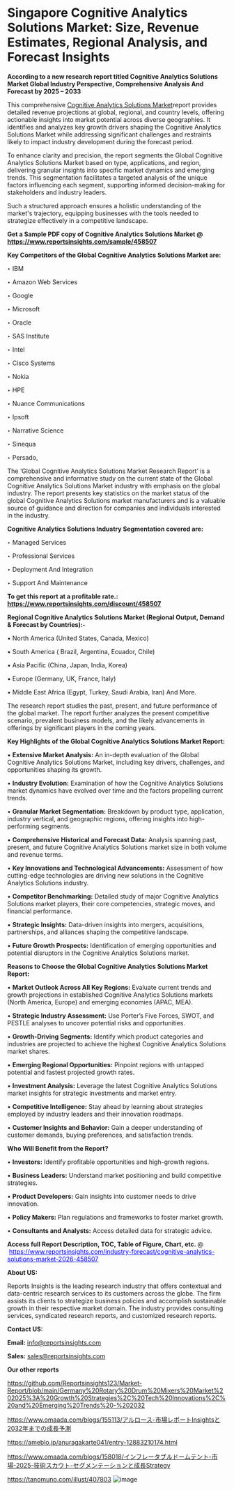 # Singapore Cognitive Analytics Solutions Market: Size, Revenue Estimates, Regional Analysis, and Forecast Insights

<strong>According to a new research report titled Cognitive Analytics Solutions Market Global Industry Perspective, Comprehensive Analysis And Forecast by 2025 – 2033</strong>

This comprehensive <a href=https://www.reportsinsights.com/sample/458507>Cognitive Analytics Solutions Market</a>report provides detailed revenue projections at global, regional, and country levels, offering actionable insights into market potential across diverse geographies. It identifies and analyzes key growth drivers shaping the Cognitive Analytics Solutions Market while addressing significant challenges and restraints likely to impact industry development during the forecast period.

To enhance clarity and precision, the report segments the Global Cognitive Analytics Solutions Market based on type, applications, and region, delivering granular insights into specific market dynamics and emerging trends. This segmentation facilitates a targeted analysis of the unique factors influencing each segment, supporting informed decision-making for stakeholders and industry leaders.

Such a structured approach ensures a holistic understanding of the market's trajectory, equipping businesses with the tools needed to strategize effectively in a competitive landscape.

<strong>Get a Sample PDF copy of Cognitive Analytics Solutions Market </strong><strong>@<a href=https://www.reportsinsights.com/sample/458507 style=color:#0000ff;> https://www.reportsinsights.com/sample/458507</a></strong></font>

<strong>Key Competitors of the Global Cognitive Analytics Solutions Market are:</strong>

‣ IBM

‣ Amazon Web Services

‣ Google

‣ Microsoft

‣ Oracle

‣ SAS Institute

‣ Intel

‣ Cisco Systems

‣ Nokia

‣ HPE

‣ Nuance Communications

‣ Ipsoft

‣ Narrative Science

‣ Sinequa

‣ Persado,

The ‘Global Cognitive Analytics Solutions Market Research Report’ is a comprehensive and informative study on the current state of the Global Cognitive Analytics Solutions Market industry with emphasis on the global industry. The report presents key statistics on the market status of the global Cognitive Analytics Solutions market manufacturers and is a valuable source of guidance and direction for companies and individuals interested in the industry.

<strong>Cognitive Analytics Solutions Industry Segmentation covered are:</strong>

‣ Managed Services

‣ Professional Services

‣ Deployment And Integration

‣ Support And Maintenance

<strong>To get this report at a profitable rate.: <a href=https://www.reportsinsights.com/discount/458507 style=color:#0000ff;>https://www.reportsinsights.com/discount/458507</a></strong></font>

<strong>Regional Cognitive Analytics Solutions Market (Regional Output, Demand &amp; Forecast by Countries):-</strong>

• North America (United States, Canada, Mexico)

• South America ( Brazil, Argentina, Ecuador, Chile)

• Asia Pacific (China, Japan, India, Korea)

• Europe (Germany, UK, France, Italy)

• Middle East Africa (Egypt, Turkey, Saudi Arabia, Iran) And More.

The research report studies the past, present, and future performance of the global market. The report further analyzes the present competitive scenario, prevalent business models, and the likely advancements in offerings by significant players in the coming years.

<strong>Key Highlights of the Global Cognitive Analytics Solutions Market Report:</strong>

• <strong>Extensive Market Analysis:</strong> An in-depth evaluation of the Global Cognitive Analytics Solutions Market, including key drivers, challenges, and opportunities shaping its growth.

• <strong>Industry Evolution:</strong> Examination of how the Cognitive Analytics Solutions market dynamics have evolved over time and the factors propelling current trends.

• <strong>Granular Market Segmentation:</strong> Breakdown by product type, application, industry vertical, and geographic regions, offering insights into high-performing segments.

• <strong>Comprehensive Historical and Forecast Data:</strong> Analysis spanning past, present, and future Cognitive Analytics Solutions market size in both volume and revenue terms.

• <strong>Key Innovations and Technological Advancements:</strong> Assessment of how cutting-edge technologies are driving new solutions in the Cognitive Analytics Solutions industry.

• <strong>Competitor Benchmarking:</strong> Detailed study of major Cognitive Analytics Solutions market players, their core competencies, strategic moves, and financial performance.

• <strong>Strategic Insights:</strong> Data-driven insights into mergers, acquisitions, partnerships, and alliances shaping the competitive landscape.

• <strong>Future Growth Prospects:</strong> Identification of emerging opportunities and potential disruptors in the Cognitive Analytics Solutions market.

<strong>Reasons to Choose the Global Cognitive Analytics Solutions Market Report:</strong>

• <strong>Market Outlook Across All Key Regions:</strong> Evaluate current trends and growth projections in established Cognitive Analytics Solutions markets (North America, Europe) and emerging economies (APAC, MEA).

• <strong>Strategic Industry Assessment:</strong> Use Porter’s Five Forces, SWOT, and PESTLE analyses to uncover potential risks and opportunities.

• <strong>Growth-Driving Segments:</strong> Identify which product categories and industries are projected to achieve the highest Cognitive Analytics Solutions market shares.

• <strong>Emerging Regional Opportunities:</strong> Pinpoint regions with untapped potential and fastest projected growth rates.

• <strong>Investment Analysis:</strong> Leverage the latest Cognitive Analytics Solutions market insights for strategic investments and market entry.

• <strong>Competitive Intelligence:</strong> Stay ahead by learning about strategies employed by industry leaders and their innovation roadmaps.

• <strong>Customer Insights and Behavior:</strong> Gain a deeper understanding of customer demands, buying preferences, and satisfaction trends.

<strong>Who Will Benefit from the Report?</strong>

• <strong>Investors:</strong> Identify profitable opportunities and high-growth regions.

• <strong>Business Leaders:</strong> Understand market positioning and build competitive strategies.

• <strong>Product Developers:</strong> Gain insights into customer needs to drive innovation.

• <strong>Policy Makers:</strong> Plan regulations and frameworks to foster market growth.

• <strong>Consultants and Analysts:</strong> Access detailed data for strategic advice.
</ul>
<strong>Access full Report Description, TOC, Table of Figure, Chart, etc. </strong>@  <a href=https://www.reportsinsights.com/industry-forecast/cognitive-analytics-solutions-market-2026-458507 style=color:#0000ff;>https://www.reportsinsights.com/industry-forecast/cognitive-analytics-solutions-market-2026-458507</a></font>

<strong><strong>About US</strong>:</strong>

Reports Insights is the leading research industry that offers contextual and data-centric research services to its customers across the globe. The firm assists its clients to strategize business policies and accomplish sustainable growth in their respective market domain. The industry provides consulting services, syndicated research reports, and customized research reports.

<strong>Contact US:</strong>

<p class=""""><b>Email:</b> <a href=mailto:info@reportsinsights.com>info@reportsinsights.com</a></p>
<p class=""""><b>Sales:</b> <a href=mailto:sales@reportsinsights.com>sales@reportsinsights.com</a></p>

<strong>Our other reports</strong>

<a href=https://github.com/Reportsinsights123/Market-Report/blob/main/Germany%20Rotary%20Drum%20Mixers%20Market%202025%3A%20Growth%20Strategies%2C%20Tech%20Innovations%2C%20and%20Emerging%20Trends%20-%202032>https://github.com/Reportsinsights123/Market-Report/blob/main/Germany%20Rotary%20Drum%20Mixers%20Market%202025%3A%20Growth%20Strategies%2C%20Tech%20Innovations%2C%20and%20Emerging%20Trends%20-%202032</a>

<a href=https://www.omaada.com/blogs/155113/アルロース-市場レポートInsightsと2032年までの成長予測>https://www.omaada.com/blogs/155113/アルロース-市場レポートInsightsと2032年までの成長予測</a>

<a href=https://ameblo.jp/anuragakarte041/entry-12883210174.html>https://ameblo.jp/anuragakarte041/entry-12883210174.html</a>

<a href=https://www.omaada.com/blogs/158018/インフレータブルドームテント-市場-2025-技術スカウト-セグメンテーションと成長Strategy>https://www.omaada.com/blogs/158018/インフレータブルドームテント-市場-2025-技術スカウト-セグメンテーションと成長Strategy</a>

<a href=https://tanomuno.com/illust/407803>https://tanomuno.com/illust/407803</a>
![image](https://github.com/user-attachments/assets/177b73c9-b5c5-4978-97fc-09b2571480fb)
